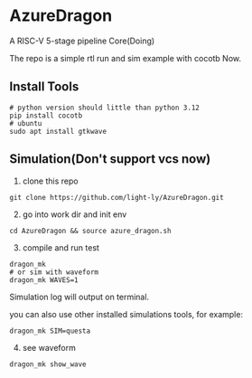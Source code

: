 # AzureDragon
A RISC-V 5-stage pipeline Core(Doing)

The repo is a simple rtl run and sim example with cocotb Now.  

## Install Tools

```
# python version should little than python 3.12
pip install cocotb
# ubuntu
sudo apt install gtkwave
```

## Simulation(Don't support vcs now)

1. clone this repo

```
git clone https://github.com/light-ly/AzureDragon.git
```

2. go into work dir and init env

```
cd AzureDragon && source azure_dragon.sh
```

3. compile and run test

```
dragon_mk
# or sim with waveform
dragon_mk WAVES=1
```

Simulation log will output on terminal.

you can also use other installed simulations tools, for example:

```
dragon_mk SIM=questa
```

4. see waveform

```
dragon_mk show_wave
```
